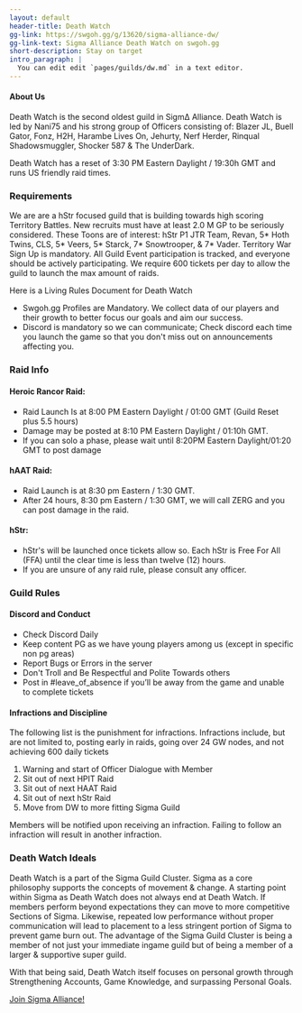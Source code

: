 ```yaml
---
layout: default
header-title: Death Watch
gg-link: https://swgoh.gg/g/13620/sigma-alliance-dw/
gg-link-text: Sigma Alliance Death Watch on swgoh.gg
short-description: Stay on target
intro_paragraph: |
  You can edit edit `pages/guilds/dw.md` in a text editor.
---
```


#### About Us

Death Watch is the second oldest guild in Sigm∆ Alliance. Death Watch is led by Nani75 and his strong group of Officers consisting of: Blazer JL, Buell Gator, Fonz, H2H, Harambe Lives On, Jehurty, Nerf Herder, Rinqual Shadowsmuggler, Shocker 587 & The UnderDark. 

Death Watch has a reset of 3:30 PM Eastern Daylight / 19:30h GMT and runs US friendly raid times.

### Requirements

We are are a hStr focused guild that is building towards high scoring Territory Battles. New recruits must have at least 2.0 M GP to be seriously considered. These Toons are of interest: hStr P1 JTR Team, Revan,  5* Hoth Twins, CLS, 5* Veers, 5* Starck, 7* Snowtrooper, & 7* Vader. Territory War Sign Up is mandatory. All Guild Event participation is tracked, and everyone should be actively participating. We require 600 tickets per day to allow the guild to launch the max amount of raids.


Here is a Living Rules Document for Death Watch

* Swgoh.gg Profiles are Mandatory. We collect data of our players and their growth to better focus our goals and aim our success.
* Discord is mandatory so we can communicate; Check discord each time you launch the game so that you don't miss out on announcements affecting you.



### Raid Info

#### Heroic Rancor Raid:

* Raid Launch Is at 8:00 PM Eastern Daylight / 01:00 GMT (Guild Reset plus 5.5 hours)
* Damage may be posted at 8:10 PM Eastern Daylight / 01:10h GMT.
* If you can solo a phase, please wait until 8:20PM Eastern Daylight/01:20 GMT to post damage

#### hAAT Raid:

* Raid Launch is at 8:30 pm Eastern / 1:30 GMT.
* After 24 hours, 8:30 pm Eastern / 1:30 GMT, we will call ZERG and you can post damage in the raid.

#### hStr:

* hStr's will be launched once tickets allow so. Each hStr is Free For All (FFA) until the clear time is less than twelve (12) hours.
* If you are unsure of any raid rule, please consult any officer.

### Guild Rules

#### Discord and Conduct

* Check Discord Daily
* Keep content PG as we have young players among us (except in specific non pg areas)
* Report Bugs or Errors in the server
* Don't Troll and Be Respectful and Polite Towards others
* Post in #leave_of_absence if you’ll be away from the game and unable to complete tickets

#### Infractions and Discipline

The following list is the punishment for infractions. Infractions include, but are not limited to, posting early in raids, going over 24 GW nodes, and not achieving 600 daily tickets

1. Warning and start of Officer Dialogue with Member
2. Sit out of next HPIT Raid
3. Sit out of next HAAT Raid
4. Sit out of next hStr Raid
5. Move from DW to more fitting Sigma Guild

Members will be notified upon receiving an infraction. Failing to follow an infraction will result in another infraction. 


### Death Watch Ideals

Death Watch is a part of the Sigma Guild Cluster. Sigma as a core philosophy supports the concepts of movement & change. A starting point within Sigma as Death Watch does not always end at Death Watch. If members perform beyond expectations they can move to more competitive Sections of Sigma. Likewise, repeated low performance without proper communication will lead to placement to a less stringent portion of Sigma to prevent game burn out. The advantage of the Sigma Guild Cluster is being a member of not just your immediate ingame guild but of being a member of a larger & supportive super guild.


With that being said, Death Watch itself focuses on personal growth through Strengthening Accounts, Game Knowledge, and surpassing Personal Goals.


[Join Sigma Alliance!](https://discord.gg/V33Kfaj)
